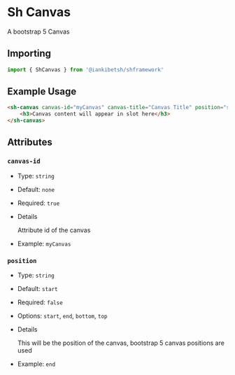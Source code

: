 # Sh Canvas

A bootstrap 5 Canvas

## Importing

```javascript
import { ShCanvas } from '@iankibetsh/shframework'
```

## Example Usage
```html
<sh-canvas canvas-id="myCanvas" canvas-title="Canvas Title" position="start">
    <h3>Canvas content will appear in slot here</h3>
</sh-canvas>
```

## Attributes

### `canvas-id`

- Type: `string`
- Default: `none`
- Required: `true`
- Details
    
    Attribute id of the canvas
- Example: `myCanvas`

### `position`

- Type: `string`
- Default: `start`
- Required: `false`
- Options: `start`, `end`, `bottom`, `top`
- Details

    This will be the position of the canvas, bootstrap 5 canvas positions are used
- Example: `end`
